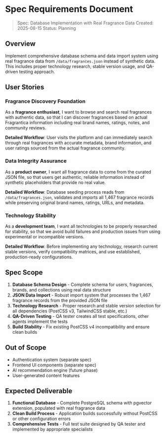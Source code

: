 # Spec Requirements Document

> Spec: Database Implementation with Real Fragrance Data
> Created: 2025-08-15
> Status: Planning

## Overview

Implement comprehensive database schema and data import system using real fragrance data from `/data/fragrances.json` instead of synthetic data. This includes proper technology research, stable version usage, and QA-driven testing approach.

## User Stories

### Fragrance Discovery Foundation

As a **fragrance enthusiast**, I want to browse and search real fragrances with authentic data, so that I can discover fragrances based on actual Fragrantica information including real brand names, ratings, notes, and community reviews.

**Detailed Workflow**: User visits the platform and can immediately search through real fragrances with accurate metadata, brand information, and user ratings sourced from the actual fragrance community.

### Data Integrity Assurance  

As a **product owner**, I want all fragrance data to come from the curated JSON file, so that users get authentic, reliable information instead of synthetic placeholders that provide no real value.

**Detailed Workflow**: Database seeding process reads from `/data/fragrances.json`, validates and imports all 1,467 fragrance records while preserving original brand names, ratings, URLs, and metadata.

### Technology Stability

As a **development team**, I want all technologies to be properly researched for stability, so that we avoid build failures and production issues from using experimental or incompatible versions.

**Detailed Workflow**: Before implementing any technology, research current stable versions, verify compatibility matrices, and use established, production-ready configurations.

## Spec Scope

1. **Database Schema Design** - Complete schema for users, fragrances, brands, and collections using real data structure
2. **JSON Data Import** - Robust import system that processes the 1,467 fragrance records from the provided JSON file  
3. **Technology Research** - Proper research and stable version selection for all dependencies (PostCSS v3, TailwindCSS stable, etc.)
4. **QA-Driven Testing** - QA tester creates all test specifications, other agents implement the tests
5. **Build Stability** - Fix existing PostCSS v4 incompatibility and ensure clean builds

## Out of Scope

- Authentication system (separate spec)
- Frontend UI components (separate spec) 
- AI recommendation engine (future phase)
- User-generated content features

## Expected Deliverable

1. **Functional Database** - Complete PostgreSQL schema with pgvector extension, populated with real fragrance data
2. **Clean Build Process** - Application builds successfully without PostCSS or other configuration errors
3. **Comprehensive Tests** - Full test suite designed by QA tester and implemented by appropriate specialists